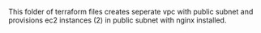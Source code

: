 This folder of terraform files creates seperate vpc with public subnet and provisions ec2 instances (2) in public subnet with nginx installed.
